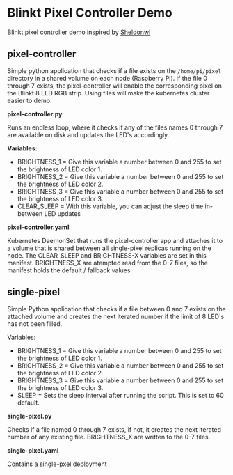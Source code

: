 # Blinkt Pixel Controller Demo

Blinkt pixel controller demo inspired by [Sheldonwl](https://github.com/Sheldonwl/rpi-travel-case)

## pixel-controller

Simple python application that checks if a file exists on the `/home/pi/pixel` directory in a shared volume on each node (Raspberry Pi). 
If the file 0 through 7 exists, the pixel-controller will enable the corresponding pixel on the Blinkt 8 LED RGB strip.
Using files will make the kubernetes cluster easier to demo. 

**pixel-controller.py**

Runs an endless loop, where it checks if any of the files names 0 through 7 are available on disk and updates the LED's accordingly.

**Variables:**

- BRIGHTNESS_1 = Give this variable a number between 0 and 255 to set the brightness of LED color 1.
- BRIGHTNESS_2 = Give this variable a number between 0 and 255 to set the brightness of LED color 2.
- BRIGHTNESS_3 = Give this variable a number between 0 and 255 to set the brightness of LED color 3.
- CLEAR_SLEEP = With this variable, you can adjust the sleep time in-between LED updates

**pixel-controller.yaml**

Kubernetes DaemonSet that runs the pixel-controller app and attaches it to a volume that is shared between all single-pixel replicas running on the node. The CLEAR_SLEEP and BRIGHTNESS-X variables are set in this manifest.
BRIGHTNESS_X are atempted read from the 0-7 files, so the manifest holds the default / fallback values

## single-pixel

Simple Python application that checks if a file between 0 and 7 exists on the attached volume and creates the next iterated number if the limit of 8 LED's has not been filled.

Variables:

- BRIGHTNESS_1 = Give this variable a number between 0 and 255 to set the brightness of LED color 1.
- BRIGHTNESS_2 = Give this variable a number between 0 and 255 to set the brightness of LED color 2.
- BRIGHTNESS_3 = Give this variable a number between 0 and 255 to set the brightness of LED color 3.
- SLEEP = Sets the sleep interval after running the script. This is set to 60 default.

**single-pixel.py**

Checks if a file named 0 through 7 exists, if not, it creates the next iterated number of any existing file.
BRIGHTNESS_X are written to the 0-7 files.

**single-pixel.yaml**

Contains a single-pxel deployment
